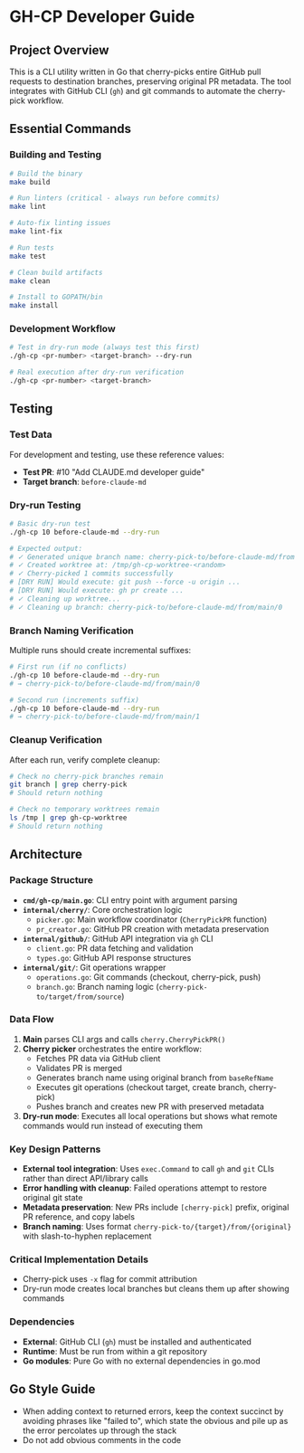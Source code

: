 # GH-CP Developer Guide

## Project Overview

This is a CLI utility written in Go that cherry-picks entire GitHub pull requests to destination branches, preserving original PR metadata. The tool integrates with GitHub CLI (`gh`) and git commands to automate the cherry-pick workflow.

## Essential Commands

### Building and Testing
```bash
# Build the binary
make build

# Run linters (critical - always run before commits)
make lint

# Auto-fix linting issues
make lint-fix

# Run tests
make test

# Clean build artifacts
make clean

# Install to GOPATH/bin
make install
```

### Development Workflow
```bash
# Test in dry-run mode (always test this first)
./gh-cp <pr-number> <target-branch> --dry-run

# Real execution after dry-run verification
./gh-cp <pr-number> <target-branch>
```

## Testing

### Test Data
For development and testing, use these reference values:
- **Test PR**: #10 "Add CLAUDE.md developer guide"
- **Target branch**: `before-claude-md`

### Dry-run Testing
```bash
# Basic dry-run test
./gh-cp 10 before-claude-md --dry-run

# Expected output:
# ✓ Generated unique branch name: cherry-pick-to/before-claude-md/from/main/0
# ✓ Created worktree at: /tmp/gh-cp-worktree-<random>
# ✓ Cherry-picked 1 commits successfully
# [DRY RUN] Would execute: git push --force -u origin ...
# [DRY RUN] Would execute: gh pr create ...
# ✓ Cleaning up worktree...
# ✓ Cleaning up branch: cherry-pick-to/before-claude-md/from/main/0
```

### Branch Naming Verification
Multiple runs should create incremental suffixes:
```bash
# First run (if no conflicts)
./gh-cp 10 before-claude-md --dry-run
# → cherry-pick-to/before-claude-md/from/main/0

# Second run (increments suffix)
./gh-cp 10 before-claude-md --dry-run
# → cherry-pick-to/before-claude-md/from/main/1
```

### Cleanup Verification
After each run, verify complete cleanup:
```bash
# Check no cherry-pick branches remain
git branch | grep cherry-pick
# Should return nothing

# Check no temporary worktrees remain
ls /tmp | grep gh-cp-worktree
# Should return nothing
```

## Architecture

### Package Structure
- **`cmd/gh-cp/main.go`**: CLI entry point with argument parsing
- **`internal/cherry/`**: Core orchestration logic
  - `picker.go`: Main workflow coordinator (`CherryPickPR` function)
  - `pr_creator.go`: GitHub PR creation with metadata preservation
- **`internal/github/`**: GitHub API integration via `gh` CLI
  - `client.go`: PR data fetching and validation
  - `types.go`: GitHub API response structures
- **`internal/git/`**: Git operations wrapper
  - `operations.go`: Git commands (checkout, cherry-pick, push)
  - `branch.go`: Branch naming logic (`cherry-pick-to/target/from/source`)

### Data Flow
1. **Main** parses CLI args and calls `cherry.CherryPickPR()`
2. **Cherry picker** orchestrates the entire workflow:
   - Fetches PR data via GitHub client
   - Validates PR is merged
   - Generates branch name using original branch from `baseRefName`
   - Executes git operations (checkout target, create branch, cherry-pick)
   - Pushes branch and creates new PR with preserved metadata
3. **Dry-run mode**: Executes all local operations but shows what remote commands would run instead of executing them

### Key Design Patterns
- **External tool integration**: Uses `exec.Command` to call `gh` and `git` CLIs rather than direct API/library calls
- **Error handling with cleanup**: Failed operations attempt to restore original git state
- **Metadata preservation**: New PRs include `[cherry-pick]` prefix, original PR reference, and copy labels
- **Branch naming**: Uses format `cherry-pick-to/{target}/from/{original}` with slash-to-hyphen replacement

### Critical Implementation Details
- Cherry-pick uses `-x` flag for commit attribution
- Dry-run mode creates local branches but cleans them up after showing commands

### Dependencies
- **External**: GitHub CLI (`gh`) must be installed and authenticated
- **Runtime**: Must be run from within a git repository
- **Go modules**: Pure Go with no external dependencies in go.mod

## Go Style Guide
- When adding context to returned errors, keep the context succinct by avoiding phrases like "failed to", which state the obvious and pile up as the error percolates up through the stack
- Do not add obvious comments in the code

